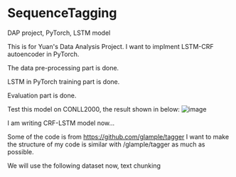 # SequenceTagging
DAP project, PyTorch, LSTM model

This is for Yuan's Data Analysis Project. 
I want to implment LSTM-CRF autoencoder in PyTorch.

The data pre-processing part is done.

LSTM in PyTorch training part is done.

Evaluation part is done.

Test this model on CONLL2000, the result shown in below:
![image](https://github.com/cmusjtuliuyuan/SequenceTagging/blob/master/CONLL2000.png)

I am writing CRF-LSTM model now...

Some of the code is from https://github.com/glample/tagger
I want to make the structure of my code is similar with /glample/tagger as much as possible.

We will use the following dataset now, text chunking

